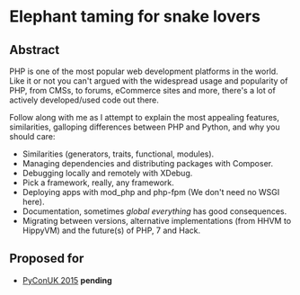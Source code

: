 # Elephant taming for snake lovers

## Abstract

PHP is one of the most popular web development platforms in the world.
Like it or not you can't argued with the widespread usage and popularity of PHP, from CMSs, to forums, eCommerce sites and more, there's a lot of actively developed/used code out there. 

Follow along with me as I attempt to explain the most appealing features, similarities, galloping differences between PHP and Python, and why you should care:

 * Similarities (generators, traits, functional, modules).
 * Managing dependencies and distributing packages with Composer.
 * Debugging locally and remotely with XDebug.
 * Pick a framework, really, any framework.
 * Deploying apps with mod_php and php-fpm (We don't need no WSGI here).
 * Documentation, sometimes *global everything* has good consequences.
 * Migrating between versions, alternative implementations (from HHVM to HippyVM) and the future(s) of PHP, 7 and Hack. 

## Proposed for

 * [PyConUK 2015](http://pyconuk.org/) **pending**
